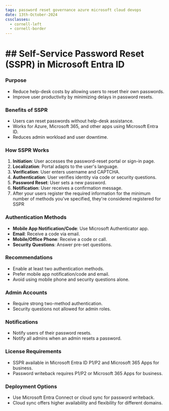 ```yaml
---
tags: password reset governance azure microsoft cloud devops
date: 13th-October-2024
cssclasses:
  - cornell-left
  - cornell-border
---
```


# ## Self-Service Password Reset (SSPR) in Microsoft Entra ID

### Purpose

- Reduce help-desk costs by allowing users to reset their own passwords.
- Improve user productivity by minimizing delays in password resets.

### Benefits of SSPR

- Users can reset passwords without help-desk assistance.
- Works for Azure, Microsoft 365, and other apps using Microsoft Entra ID.
- Reduces admin workload and user downtime.

### How SSPR Works

1. **Initiation**: User accesses the password-reset portal or sign-in page.
2. **Localization**: Portal adapts to the user's language.
3. **Verification**: User enters username and CAPTCHA.
4. **Authentication**: User verifies identity via code or security questions.
5. **Password Reset**: User sets a new password.
6. **Notification**: User receives a confirmation message.
7. After your users register the required information for the minimum number of methods you've specified, they're considered registered for SSPR

### Authentication Methods

- **Mobile App Notification/Code**: Use Microsoft Authenticator app.
- **Email**: Receive a code via email.
- **Mobile/Office Phone**: Receive a code or call.
- **Security Questions**: Answer pre-set questions.

### Recommendations

- Enable at least two authentication methods.
- Prefer mobile app notification/code and email.
- Avoid using mobile phone and security questions alone.

### Admin Accounts

- Require strong two-method authentication.
- Security questions not allowed for admin roles.

### Notifications

- Notify users of their password resets.
- Notify all admins when an admin resets a password.

### License Requirements

- SSPR available in Microsoft Entra ID P1/P2 and Microsoft 365 Apps for business.
- Password writeback requires P1/P2 or Microsoft 365 Apps for business.

### Deployment Options

- Use Microsoft Entra Connect or cloud sync for password writeback.
- Cloud sync offers higher availability and flexibility for different domains.